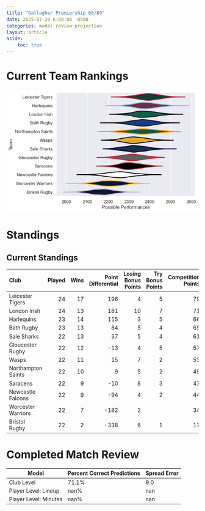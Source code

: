 ```yaml
---  
title: "Gallagher Premiership 08/09"  
date: 2025-07-29 6:00:00 -0500  
categories: model review projection  
layout: article  
aside:  
    toc: true  
---
```

# Current Team Rankings


![Club Rankings](plots/rankings_Gallagher_Premiership_0809.png)
# Standings

## Current Standings


| Club               |   Played |   Wins |   Point Differential |   Losing Bonus Points |   Try Bonus Points |   Competition Points |
|:-------------------|---------:|-------:|---------------------:|----------------------:|-------------------:|---------------------:|
| Leicester Tigers   |       24 |     17 |                  196 |                     4 |                  5 |                   79 |
| London Irish       |       24 |     13 |                  181 |                    10 |                  7 |                   71 |
| Harlequins         |       23 |     14 |                  115 |                     3 |                  5 |                   66 |
| Bath Rugby         |       23 |     13 |                   84 |                     5 |                  4 |                   65 |
| Sale Sharks        |       22 |     13 |                   37 |                     5 |                  4 |                   61 |
| Gloucester Rugby   |       22 |     12 |                  -13 |                     4 |                  5 |                   57 |
| Wasps              |       22 |     11 |                   15 |                     7 |                  2 |                   53 |
| Northampton Saints |       22 |     10 |                    9 |                     5 |                  2 |                   49 |
| Saracens           |       22 |      9 |                  -10 |                     8 |                  3 |                   47 |
| Newcastle Falcons  |       22 |      9 |                  -94 |                     4 |                  2 |                   44 |
| Worcester Warriors |       22 |      7 |                 -182 |                     2 |                    |                   34 |
| Bristol Rugby      |       22 |      2 |                 -338 |                     6 |                  1 |                   17 |



# Completed Match Review


| Model | Percent Correct Predictions | Spread Error |
| ------ | ------ | ------ |
| Club Level | 71.1% | 9.0 |
| Player Level: Lineup | nan% | nan |
| Player Level: Minutes | nan% | nan |

